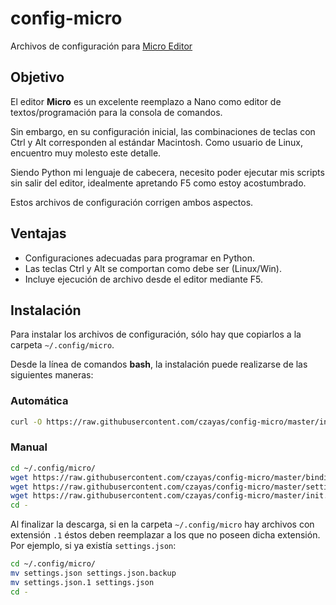 # config-micro

Archivos de configuración para [Micro Editor](https://micro-editor.github.io/)

## Objetivo

El editor **Micro** es un excelente reemplazo a Nano como editor de
textos/programación para la consola de comandos.

Sin embargo, en su configuración inicial, las combinaciones de teclas
con Ctrl y Alt corresponden al estándar Macintosh. Como usuario de Linux,
encuentro muy molesto este detalle.

Siendo Python mi lenguaje de cabecera, necesito poder ejecutar mis scripts
sin salir del editor, idealmente apretando F5 como estoy acostumbrado.

Estos archivos de configuración corrigen ambos aspectos.

## Ventajas

- Configuraciones adecuadas para programar en Python.
- Las teclas Ctrl y Alt se comportan como debe ser (Linux/Win).
- Incluye ejecución de archivo desde el editor mediante F5.

## Instalación

Para instalar los archivos de configuración, sólo hay que copiarlos a la carpeta `~/.config/micro`.

Desde la línea de comandos **bash**, la instalación puede realizarse de las siguientes maneras:

### Automática

```bash
curl -O https://raw.githubusercontent.com/czayas/config-micro/master/install.sh && bash install.sh && rm install.sh
```

### Manual

```bash
cd ~/.config/micro/
wget https://raw.githubusercontent.com/czayas/config-micro/master/bindings.json
wget https://raw.githubusercontent.com/czayas/config-micro/master/settings.json
wget https://raw.githubusercontent.com/czayas/config-micro/master/init.lua
cd -
```

Al finalizar la descarga, si en la carpeta `~/.config/micro` hay archivos con extensión `.1` éstos deben reemplazar a los que no poseen dicha extensión. Por ejemplo, si ya existía `settings.json`:

```bash
cd ~/.config/micro/
mv settings.json settings.json.backup
mv settings.json.1 settings.json
cd -
```
